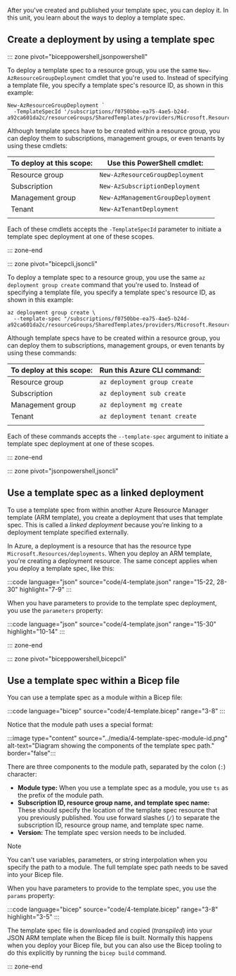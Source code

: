 After you've created and published your template spec, you can deploy it. In this unit, you learn about the ways to deploy a template spec.

## Create a deployment by using a template spec

::: zone pivot="biceppowershell,jsonpowershell"

To deploy a template spec to a resource group, you use the same `New-AzResourceGroupDeployment` cmdlet that you're used to. Instead of specifying a template file, you specify a template spec's resource ID, as shown in this example:

```azurepowershell
New-AzResourceGroupDeployment `
  -TemplateSpecId '/subscriptions/f0750bbe-ea75-4ae5-b24d-a92ca601da2c/resourceGroups/SharedTemplates/providers/Microsoft.Resources/templateSpecs/StorageWithoutSAS'
```

Although template specs have to be created within a resource group, you can deploy them to subscriptions, management groups, or even tenants by using these cmdlets:

| To deploy at this scope: | Use this PowerShell cmdlet: |
|-|-|
| Resource group | `New-AzResourceGroupDeployment` |
| Subscription | `New-AzSubscriptionDeployment` |
| Management group | `New-AzManagementGroupDeployment` |
| Tenant | `New-AzTenantDeployment` |
| | |

Each of these cmdlets accepts the `-TemplateSpecId` parameter to initiate a template spec deployment at one of these scopes.

::: zone-end

::: zone pivot="bicepcli,jsoncli"

To deploy a template spec to a resource group, you use the same `az deployment group create` command that you're used to. Instead of specifying a template file, you specify a template spec's resource ID, as shown in this example:

```azurecli
az deployment group create \
  --template-spec "/subscriptions/f0750bbe-ea75-4ae5-b24d-a92ca601da2c/resourceGroups/SharedTemplates/providers/Microsoft.Resources/templateSpecs/StorageWithoutSAS"
```

Although template specs have to be created within a resource group, you can deploy them to subscriptions, management groups, or even tenants by using these commands:

| To deploy at this scope: | Run this Azure CLI command: |
|-|-|
| Resource group | `az deployment group create` |
| Subscription | `az deployment sub create` |
| Management group | `az deployment mg create` |
| Tenant | `az deployment tenant create` |
| | |

Each of these commands accepts the `--template-spec` argument to initiate a template spec deployment at one of these scopes.

::: zone-end

::: zone pivot="jsonpowershell,jsoncli"

## Use a template spec as a linked deployment

To use a template spec from within another Azure Resource Manager template (ARM template), you create a deployment that uses that template spec. This is called a _linked deployment_ because you're linking to a deployment template specified externally.

In Azure, a deployment is a resource that has the resource type `Microsoft.Resources/deployments`. When you deploy an ARM template, you're creating a deployment resource. The same concept applies when you deploy a template spec, like this:

:::code language="json" source="code/4-template.json" range="15-22, 28-30" highlight="7-9" :::

When you have parameters to provide to the template spec deployment, you use the `parameters` property:

:::code language="json" source="code/4-template.json" range="15-30" highlight="10-14" :::

::: zone-end

::: zone pivot="biceppowershell,bicepcli"

## Use a template spec within a Bicep file

You can use a template spec as a module within a Bicep file:

:::code language="bicep" source="code/4-template.bicep" range="3-8" :::

Notice that the module path uses a special format:

:::image type="content" source="../media/4-template-spec-module-id.png" alt-text="Diagram showing the components of the template spec path." border="false":::

There are three components to the module path, separated by the colon (`:`) character:

- **Module type:** When you use a template spec as a module, you use `ts` as the prefix of the module path.
- **Subscription ID, resource group name, and template spec name:** These should specify the location of the template spec resource that you previously published. You use forward slashes (`/`) to separate the subscription ID, resource group name, and template spec name.
- **Version:** The template spec version needs to be included.

> [!NOTE]
> You can't use variables, parameters, or string interpolation when you specify the path to a module. The full template spec path needs to be saved into your Bicep file.

When you have parameters to provide to the template spec, you use the `params` property:

:::code language="bicep" source="code/4-template.bicep" range="3-8" highlight="3-5" :::

The template spec file is downloaded and copied (*transpiled*) into your JSON ARM template when the Bicep file is built. Normally this happens when you deploy your Bicep file, but you can also use the Bicep tooling to do this explicitly by running the `bicep build` command.

::: zone-end
